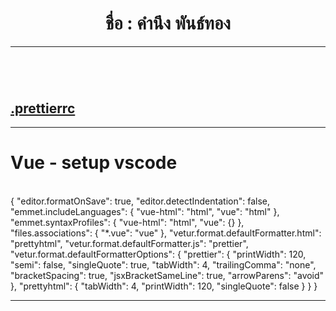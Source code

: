 <h1  align="center">ชื่อ : คำนึง พันธ์ทอง</h1>

<!--
**sing3demons/sing3demons** is a ✨ _special_ ✨ repository because its `README.md` (this file) appears on your GitHub profile.

-->

<hr>
<h1>

</h1>
<br>

<h2><a href="https://github.com/sing3demons/vscode-react/blob/main/.prettierrc"> .prettierrc  </a></h2>

<hr>

<h1>Vue - setup vscode</h1><br>
{
    "editor.formatOnSave": true,
    "editor.detectIndentation": false,
    "emmet.includeLanguages": {
        "vue-html": "html",
        "vue": "html"
    },
    "emmet.syntaxProfiles": {
        "vue-html": "html",
        "vue": {}
    },
    "files.associations": {
        "*.vue": "vue"
    },
    "vetur.format.defaultFormatter.html": "prettyhtml",
    "vetur.format.defaultFormatter.js": "prettier",
    "vetur.format.defaultFormatterOptions": {
        "prettier": {
            "printWidth": 120,
            "semi": false,
            "singleQuote": true,
            "tabWidth": 4,
            "trailingComma": "none",
            "bracketSpacing": true,
            "jsxBracketSameLine": true,
            "arrowParens": "avoid"
        },
        "prettyhtml": {
            "tabWidth": 4,
            "printWidth": 120,
            "singleQuote": false
        }
    }
}
<hr>

